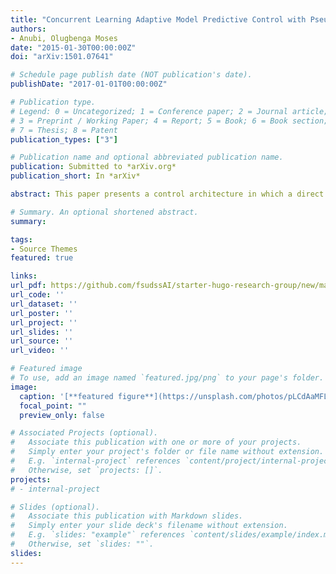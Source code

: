 ```yaml
---
title: "Concurrent Learning Adaptive Model Predictive Control with Pseudospectral Implementation"
authors:
- Anubi, Olugbenga Moses
date: "2015-01-30T00:00:00Z"
doi: "arXiv:1501.07641"

# Schedule page publish date (NOT publication's date).
publishDate: "2017-01-01T00:00:00Z"

# Publication type.
# Legend: 0 = Uncategorized; 1 = Conference paper; 2 = Journal article;
# 3 = Preprint / Working Paper; 4 = Report; 5 = Book; 6 = Book section;
# 7 = Thesis; 8 = Patent
publication_types: ["3"]

# Publication name and optional abbreviated publication name.
publication: Submitted to *arXiv.org*
publication_short: In *arXiv*

abstract: This paper presents a control architecture in which a direct adaptive control technique is used within the model predictive control framework, using the concurrent learning based approach, to compensate for model uncertainties. At each time step, the control sequences and the parameter estimates are both used as the optimization arguments, thereby undermining the need for switching between the learning phase and the control phase, as is the case with hybrid-direct-indirect control architectures. The state derivatives are approximated using pseudospectral methods, which are vastly used for numerical optimal control problems. Theoretical results and numerical simulation examples are used to establish the effectiveness of the architecture.

# Summary. An optional shortened abstract.
summary: 

tags:
- Source Themes
featured: true

links:
url_pdf: https://github.com/fsudssAI/starter-hugo-research-group/new/main/content/publication/clampcpi/clampcpi.pdf
url_code: ''
url_dataset: ''
url_poster: ''
url_project: ''
url_slides: ''
url_source: ''
url_video: ''

# Featured image
# To use, add an image named `featured.jpg/png` to your page's folder. 
image:
  caption: '[**featured figure**](https://unsplash.com/photos/pLCdAaMFLTE)'
  focal_point: ""
  preview_only: false

# Associated Projects (optional).
#   Associate this publication with one or more of your projects.
#   Simply enter your project's folder or file name without extension.
#   E.g. `internal-project` references `content/project/internal-project/index.md`.
#   Otherwise, set `projects: []`.
projects:
# - internal-project

# Slides (optional).
#   Associate this publication with Markdown slides.
#   Simply enter your slide deck's filename without extension.
#   E.g. `slides: "example"` references `content/slides/example/index.md`.
#   Otherwise, set `slides: ""`.
slides:
---
```


